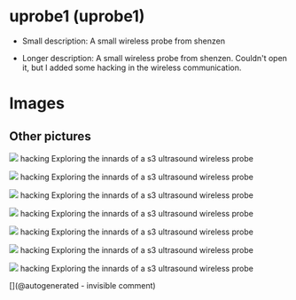 # uprobe1 (uprobe1)

* Small description: A small wireless probe from shenzen

* Longer description: A small wireless probe from shenzen. Couldn't open it, but I added some hacking in the wireless communication.

# Images

## Other pictures 

![](/include/s3/images/uProbe1/20171127_210428.jpg)
hacking
Exploring the innards of a s3 ultrasound wireless probe

![](/include/s3/images/uProbe1/20171127_210440.jpg)
hacking
Exploring the innards of a s3 ultrasound wireless probe

![](/include/s3/images/uProbe1/20240507_103218.jpg)
hacking
Exploring the innards of a s3 ultrasound wireless probe

![](/include/s3/images/uProbe1/20240507_103236.jpg)
hacking
Exploring the innards of a s3 ultrasound wireless probe

![](/include/s3/images/uProbe1/20240507_103407.jpg)
hacking
Exploring the innards of a s3 ultrasound wireless probe

![](/include/s3/images/uProbe1/20240507_103419.jpg)
hacking
Exploring the innards of a s3 ultrasound wireless probe

![](/include/s3/images/uProbe1/20240507_103432.jpg)
hacking
Exploring the innards of a s3 ultrasound wireless probe





[](@autogenerated - invisible comment)